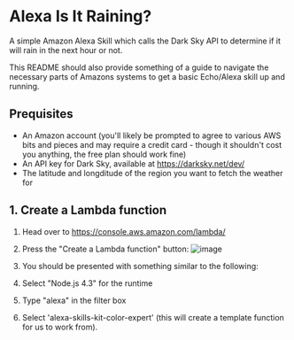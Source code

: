 # Alexa Is It Raining?
A simple Amazon Alexa Skill which calls the Dark Sky API to determine if it will rain in the next hour or not.

This README should also provide something of a guide to navigate the necessary parts of Amazons systems to get a basic Echo/Alexa skill up and running.

## Prequisites

* An Amazon account (you'll likely be prompted to agree to various AWS bits and pieces and may require a credit card - though it shouldn't cost you anything, the free plan should work fine)
* An API key for Dark Sky, available at https://darksky.net/dev/
* The latitude and longditude of the region you want to fetch the weather for

## 1. Create a Lambda function

1. Head over to https://console.aws.amazon.com/lambda/
2. Press the "Create a Lambda function" button:
![image](https://github.com/Workshed/alexa-is-it-raining/blob/master/images/image1.png "Create Lambda function")
3. You should be presented with something similar to the following:

4. Select "Node.js 4.3" for the runtime
5. Type "alexa" in the filter box
6. Select 'alexa-skills-kit-color-expert' (this will create a template function for us to work from).
